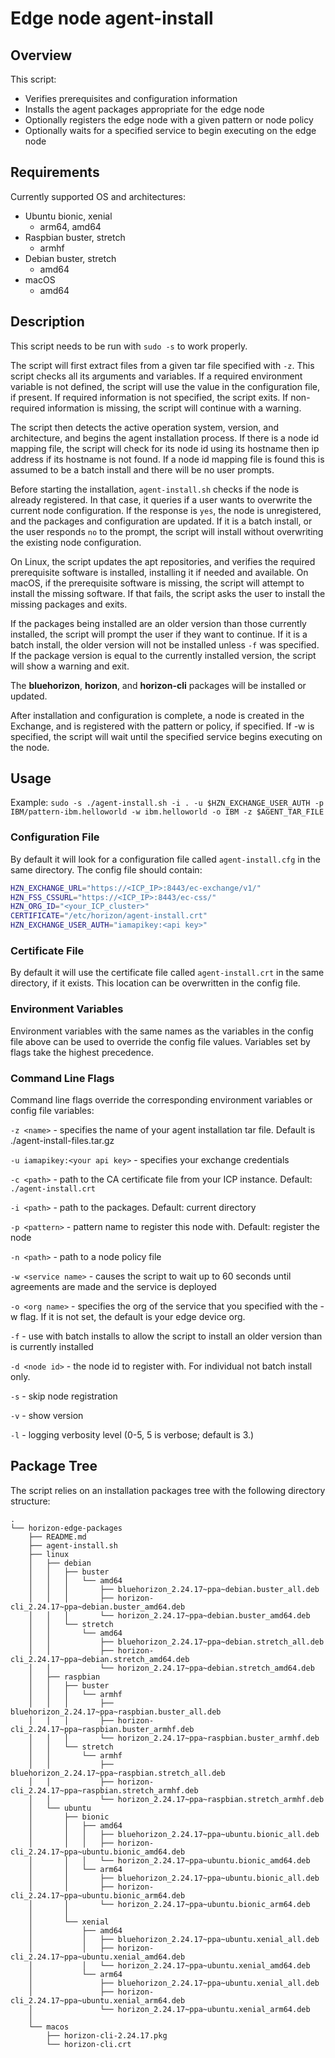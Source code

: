 # Edge node agent-install

## Overview

This script:

* Verifies prerequisites and configuration information
* Installs the agent packages appropriate for the edge node
* Optionally registers the edge node with a given pattern or node policy
* Optionally waits for a specified service to begin executing on the edge node

## Requirements

Currently supported OS and architectures:

* Ubuntu bionic, xenial
  * arm64, amd64
* Raspbian buster, stretch
  * armhf
* Debian buster, stretch
  * amd64
* macOS
  * amd64

## Description

This script needs to be run with `sudo -s` to work properly.

The script will first extract files from a given tar file specified with `-z`. This script checks all its arguments and variables. If a required environment variable is not defined, the script will use the value in the configuration file, if present. If required information is not specified, the script exits. If non-required information is missing, the script will continue with a warning.

The script then detects the active operation system, version, and architecture, and begins the agent installation process. If there is a node id mapping file, the script will check for its node id using its hostname then ip address if its hostname is not found. If a node id mapping file is found this is assumed to be a batch install and there will be no user prompts.

Before starting the installation, `agent-install.sh` checks if the node is already registered. In that case, it queries if a user wants to overwrite the current node configuration. If the response is `yes`, the node is unregistered, and the packages and configuration are updated. If it is a batch install, or the user responds `no` to the prompt, the script will install without overwriting the existing node configuration.

On Linux, the script updates the apt repositories, and verifies the required prerequisite software is installed, installing it if needed and available. On macOS, if the prerequisite software is missing, the script will attempt to install the missing software. If that fails, the script asks the user to install the missing packages and exits.

If the packages being installed are an older version than those currently installed, the script will prompt the user if they want to continue. If it is a batch install, the older version will not be installed unless `-f` was specified. If the package version is equal to the currently installed version, the script will show a warning and exit.

The **bluehorizon**, **horizon**, and **horizon-cli** packages will be installed or updated.

After installation and configuration is complete, a node is created in the Exchange, and is registered with the pattern or policy, if specified. If -w <service name> is specified, the script will wait until the specified service begins executing on the node.

## Usage

Example: `sudo -s ./agent-install.sh -i . -u $HZN_EXCHANGE_USER_AUTH -p IBM/pattern-ibm.helloworld -w ibm.helloworld -o IBM -z $AGENT_TAR_FILE`

### Configuration File

By default it will look for a configuration file called `agent-install.cfg` in the same directory. The config file should contain:

```bash
HZN_EXCHANGE_URL="https://<ICP_IP>:8443/ec-exchange/v1/"
HZN_FSS_CSSURL="https://<ICP_IP>:8443/ec-css/"
HZN_ORG_ID="<your_ICP_cluster>"
CERTIFICATE="/etc/horizon/agent-install.crt"
HZN_EXCHANGE_USER_AUTH="iamapikey:<api key>"
```

### Certificate File

By default it will use the certificate file called `agent-install.crt` in the same directory, if it exists. This location can be overwritten in the config file.

### Environment Variables

Environment variables with the same names as the variables in the config file above can be used to override the config file values. Variables set by flags take the highest precedence.

### Command Line Flags

Command line flags override the corresponding environment variables or config file variables:

`-z <name>` - specifies the name of your agent installation tar file. Default is ./agent-install-files.tar.gz

`-u iamapikey:<your api key>` -  specifies your exchange credentials

`-c <path>` - path to the CA certificate file from your ICP instance. Default: `./agent-install.crt`

`-i <path>` - path to the packages. Default: current directory

`-p <pattern>` - pattern name to register this node with. Default: register the node

`-n <path>` - path to a node policy file

`-w <service name>` - causes the script to wait up to 60 seconds until agreements are made and the service is deployed

`-o <org name>` - specifies the org of the service that you specified with the -w flag. If it is not set, the default is your edge device org.

`-f` - use with batch installs to allow the script to install an older version than is currently installed

`-d <node id>` - the node id to register with. For individual not batch install only.

`-s` - skip node registration

`-v` - show version

`-l` - logging verbosity level (0-5, 5 is verbose; default is 3.)

## Package Tree

The script relies on an installation packages tree with the following directory structure:

```text
.
└── horizon-edge-packages
    ├── README.md
    ├── agent-install.sh
    ├── linux
    │   ├── debian
    │   │   ├── buster
    │   │   │   └── amd64
    │   │   │       ├── bluehorizon_2.24.17~ppa~debian.buster_all.deb
    │   │   │       ├── horizon-cli_2.24.17~ppa~debian.buster_amd64.deb
    │   │   │       └── horizon_2.24.17~ppa~debian.buster_amd64.deb
    │   │   └── stretch
    │   │       └── amd64
    │   │           ├── bluehorizon_2.24.17~ppa~debian.stretch_all.deb
    │   │           ├── horizon-cli_2.24.17~ppa~debian.stretch_amd64.deb
    │   │           └── horizon_2.24.17~ppa~debian.stretch_amd64.deb
    │   ├── raspbian
    │   │   ├── buster
    │   │   │   └── armhf
    │   │   │       ├── bluehorizon_2.24.17~ppa~raspbian.buster_all.deb
    │   │   │       ├── horizon-cli_2.24.17~ppa~raspbian.buster_armhf.deb
    │   │   │       └── horizon_2.24.17~ppa~raspbian.buster_armhf.deb
    │   │   └── stretch
    │   │       └── armhf
    │   │           ├── bluehorizon_2.24.17~ppa~raspbian.stretch_all.deb
    │   │           ├── horizon-cli_2.24.17~ppa~raspbian.stretch_armhf.deb
    │   │           └── horizon_2.24.17~ppa~raspbian.stretch_armhf.deb
    │   └── ubuntu
    │       ├── bionic
    │       │   ├── amd64
    │       │   │   ├── bluehorizon_2.24.17~ppa~ubuntu.bionic_all.deb
    │       │   │   ├── horizon-cli_2.24.17~ppa~ubuntu.bionic_amd64.deb
    │       │   │   └── horizon_2.24.17~ppa~ubuntu.bionic_amd64.deb
    │       │   └── arm64
    │       │       ├── bluehorizon_2.24.17~ppa~ubuntu.bionic_all.deb
    │       │       ├── horizon-cli_2.24.17~ppa~ubuntu.bionic_arm64.deb
    │       │       └── horizon_2.24.17~ppa~ubuntu.bionic_arm64.deb
    │       │   
    │       └── xenial
    │           ├── amd64
    │           │   ├── bluehorizon_2.24.17~ppa~ubuntu.xenial_all.deb
    │           │   ├── horizon-cli_2.24.17~ppa~ubuntu.xenial_amd64.deb
    │           │   └── horizon_2.24.17~ppa~ubuntu.xenial_amd64.deb
    │           └── arm64
    │               ├── bluehorizon_2.24.17~ppa~ubuntu.xenial_all.deb
    │               ├── horizon-cli_2.24.17~ppa~ubuntu.xenial_arm64.deb
    │               └── horizon_2.24.17~ppa~ubuntu.xenial_arm64.deb
    │           
    └── macos
        ├── horizon-cli-2.24.17.pkg
        └── horizon-cli.crt
```
